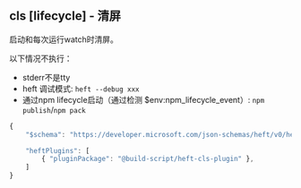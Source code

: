 ## cls [lifecycle] - 清屏

启动和每次运行watch时清屏。

以下情况不执行：
* stderr不是tty
* heft 调试模式: `heft --debug xxx`
* 通过npm lifecycle启动（通过检测 $env:npm_lifecycle_event）: `npm publish`/`npm pack`

```ts
{
	"$schema": "https://developer.microsoft.com/json-schemas/heft/v0/heft.schema.json",

	"heftPlugins": [
		{ "pluginPackage": "@build-script/heft-cls-plugin" },
	]
}
```
